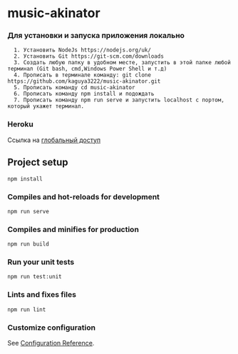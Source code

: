 # music-akinator

### Для установки и запуска приложения локально
```
  1. Установить NodeJs https://nodejs.org/uk/
  2. Установить Git https://git-scm.com/downloads
  3. Создать любую папку в удобном месте, запустить в этой папке любой терминал (Git bash, cmd,Windows Power Shell и т.д) 
  4. Прописать в терминале команду: git clone https://github.com/kaguya3222/music-akinator.git
  5. Прописать команду cd music-akinator
  6. Прописать команду npm install и подождать
  7. Прописать команду npm run serve и запустить localhost с портом, который укажет терминал.
```

### Heroku 
Ссылка на [глобальный доступ](https://music-akinator-int20h.herokuapp.com/)

## Project setup
```
npm install
```

### Compiles and hot-reloads for development
```
npm run serve
```

### Compiles and minifies for production
```
npm run build
```

### Run your unit tests
```
npm run test:unit
```

### Lints and fixes files
```
npm run lint
```

### Customize configuration
See [Configuration Reference](https://cli.vuejs.org/config/).
